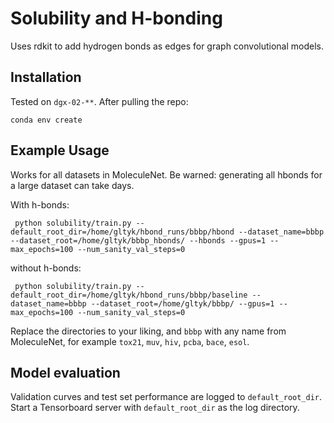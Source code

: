 # Solubility and H-bonding

Uses rdkit to add hydrogen bonds as edges for graph convolutional models.

## Installation

Tested on `dgx-02-**`. After pulling the repo:

```conda env create```

## Example Usage

Works for all datasets in MoleculeNet.
Be warned: generating all hbonds for a large dataset can take days.

With h-bonds:

```shell script
 python solubility/train.py --default_root_dir=/home/gltyk/hbond_runs/bbbp/hbond --dataset_name=bbbp --dataset_root=/home/gltyk/bbbp_hbonds/ --hbonds --gpus=1 --max_epochs=100 --num_sanity_val_steps=0 
```

without h-bonds:

```shell script
 python solubility/train.py --default_root_dir=/home/gltyk/hbond_runs/bbbp/baseline --dataset_name=bbbp --dataset_root=/home/gltyk/bbbp/ --gpus=1 --max_epochs=100 --num_sanity_val_steps=0
```

Replace the directories to your liking, and `bbbp` with any name from MoleculeNet, for example `tox21`, `muv`, `hiv`, `pcba`, `bace`, `esol`.

## Model evaluation

Validation curves and test set performance are logged to `default_root_dir`.
Start a Tensorboard server with `default_root_dir` as the log directory.